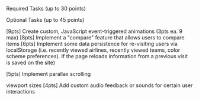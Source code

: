 Required Tasks (up to 30 points)
<!-- [10pts] Contributing as a team member equally to the project -->
<!-- [8pts] Much of the websites’ content is dynamically generated via the API -->
<!-- [8pts] Much of the styles applied to the page are dynamically applied -->
<!-- conditionally according to the data retrieved from the API. -->
<!-- [3pts] Responsivity of the page for both mobile and desktop view. -->
<!-- [1pt] regular commits, branching, and merging to a .git repository for both -->
<!-- team members (0.5 pts) and deploying the site to GitHub Pages (0.5 pts). -->



Optional Tasks (up to 45 points)
<!-- [10pts] Have multiple views for data (grid mode, table mode, etc.) -->
<!-- [10pts] Create a functioning search bar for API data results -->
<!-- [10pts] Implement pagination for data results -->
[9pts] Create custom, JavaScript event-triggered animations (3pts ea. 9 max)
[8pts] Implement a "compare" feature that allows users to compare items
[6pts] Implement some data persistence for re-visiting users via localStorage
(i.e. recently viewed airlines, recently viewed teams, color scheme
preferences). If the page reloads information from a previous visit is saved on
the site)
<!-- [6pts] Custom, interactive features (dropdowns, modals, accordions, etc..
2pts ea. 6 max) -->
<!-- [6pts] Put in a loading animation as the API request waits for the data -->
[5pts] Implement parallax scrolling
<!-- [4pts] Create a dark mode toggle using JavaScript -->
<!-- [4pts] Implement responsive images that load different sizes based on -->
viewport sizes
[4pts] Add custom audio feedback or sounds for certain user interactions
